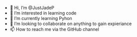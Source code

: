 - 👋 Hi, I’m @JustJadeP
- 👀 I’m interested in learning code
- 🌱 I’m currently learning Pyhon
- 💞️ I’m looking to collaborate on anything to gain expieriance
- 📫 How to reach me via the GitHub channel

<!---
JustJadeP/JustJadeP is a ✨ special ✨ repository because its `README.md` (this file) appears on your GitHub profile.
You can click the Preview link to take a look at your changes.
--->
